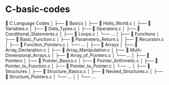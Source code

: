# C-basic-codes


📁 C Language Codes
│
├── 📁 Basics
│   ├── 📄 Hello_World.c
│   ├── 📄 Variables.c
│   ├── 📄 Data_Types.c
│   ├── 📄 Operators.c
│   ├── 📄 Conditional_Statements.c
│   ├── 📄 Loops.c
│   └── ...
│
├── 📁 Functions
│   ├── 📄 Basic_Function.c
│   ├── 📄 Parameters_Return.c
│   ├── 📄 Recursion.c
│   ├── 📄 Function_Pointers.c
│   └── ...
│
├── 📁 Arrays
│   ├── 📄 Array_Declaration.c
│   ├── 📄 Array_Manipulation.c
│   ├── 📄 Multi-Dimensional_Arrays.c
│   ├── 📄 Array_of_Pointers.c
│   └── ...
│
├── 📁 Pointers
│   ├── 📄 Pointer_Basics.c
│   ├── 📄 Pointer_Arithmetic.c
│   ├── 📄 Pointer_to_Function.c
│   ├── 📄 Pointer_to_Pointer.c
│   └── ...
│
├── 📁 Structures
│   ├── 📄 Structure_Basics.c
│   ├── 📄 Nested_Structures.c
│   ├── 📄 Structure_Pointers.c
│   └── ...
│
│
└── ...
